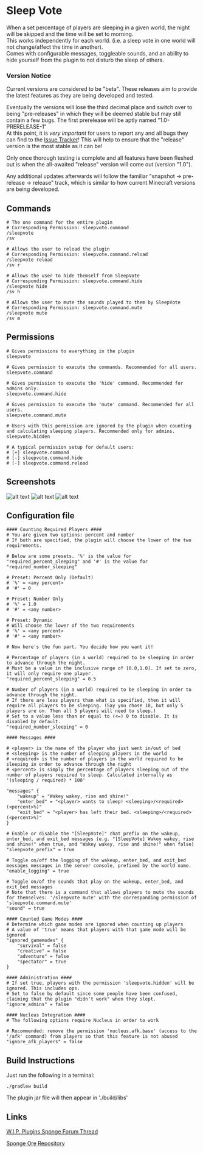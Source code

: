 # Sleep Vote
When a set percentage of players are sleeping in a given world, the night will be skipped and the time will be set to morning.  
This works independently for each world. (i.e. a sleep vote in one world will not change/affect the time in another).  
Comes with configurable messages, toggleable sounds, and an ability to hide yourself from the plugin to not disturb the sleep of others.

### Version Notice
Current versions are considered to be "beta". These releases aim to provide the latest features as they are being developed and tested.

Eventually the versions will lose the third decimal place and switch over to being "pre-releases" in which they will be deemed stable but may still contain a few bugs. The first prerelease will be aptly named "1.0-PRERELEASE-1"  
At this point, it is *very important* for users to report any and all bugs they can find to the [Issue Tracker](https://ore.spongepowered.org/Icohedron/Sleep-Vote/issues)! This will help to ensure that the "release" version is the most stable as it can be!

Only once thorough testing is complete and all features have been fleshed out is when the all-awaited "release" version will come out (version "1.0").

Any additional updates afterwards will follow the familiar "snapshot -> pre-release -> release" track, which is similar to how current Minecraft versions are being developed.

## Commands
```
# The one command for the entire plugin
# Corresponding Permission: sleepvote.command
/sleepvote
/sv

# Allows the user to reload the plugin
# Corresponding Permission: sleepvote.command.reload
/sleepvote reload
/sv r

# Allows the user to hide themself from SleepVote
# Corresponding Permission: sleepvote.command.hide
/sleepvote hide
/sv h

# Allows the user to mute the sounds played to them by SleepVote
# Corresponding Permission: sleepvote.command.mute
/sleepvote mute
/sv m
```

## Permissions
```
# Gives permissions to everything in the plugin
sleepvote

# Gives permission to execute the commands. Recommended for all users.
sleepvote.command

# Gives permission to execute the 'hide' command. Recommended for admins only.
sleepvote.command.hide

# Gives permission to execute the 'mute' command. Recommended for all users.
sleepvote.command.mute

# Users with this permission are ignored by the plugin when counting and calculating sleeping players. Recommended only for admins.
sleepvote.hidden

# A typical permission setup for default users:
# [+] sleepvote.command
# [-] sleepvote.command.hide
# [-] sleepvote.command.reload
```

## Screenshots
![alt text](http://i.imgur.com/sGm5ttn.png)
![alt text](http://i.imgur.com/rmTOGUc.png)
![alt text](http://i.imgur.com/ymdcy4p.png)

## Configuration file
```
#### Counting Required Players ####
# You are given two options: percent and number
# If both are specified, the plugin will choose the lower of the two requirements.

# Below are some presets. '%' is the value for "required_percent_sleeping" and '#' is the value for "required_number_sleeping"

# Preset: Percent Only (Default)
# '%' = <any percent>
# '#' = 0

# Preset: Number Only
# '%' = 1.0
# '#' = <any number>

# Preset: Dynamic
# Will choose the lower of the two requirements
# '%' = <any percent>
# '#' = <any number>

# Now here's the fun part. You decide how you want it!

# Percentage of players (in a world) required to be sleeping in order to advance through the night.
# Must be a value in the inclusive range of [0.0,1.0]. If set to zero, it will only require one player.
"required_percent_sleeping" = 0.5

# Number of players (in a world) required to be sleeping in order to advance through the night.
# If there are less players than what is specified, then it will require all players to be sleeping. (Say you chose 10, but only 5 players are on. Then all 5 players will need to sleep.)
# Set to a value less than or equal to (<=) 0 to disable. It is disabled by default.
"required_number_sleeping" = 0

#### Messages ####

# <player> is the name of the player who just went in/out of bed
# <sleeping> is the number of sleeping players in the world
# <required> is the number of players in the world required to be sleeping in order to advance through the night
# <percent> is simply the percentage of players sleeping out of the number of players required to sleep. Calculated internally as '(sleeping / required) * 100'

"messages" {
    "wakeup" = "Wakey wakey, rise and shine!"
    "enter_bed" = "<player> wants to sleep! <sleeping>/<required> (<percent>%)"
    "exit_bed" = "<player> has left their bed. <sleeping>/<required> (<percent>%)"
}

# Enable or disable the "[SleepVote]" chat prefix on the wakeup, enter_bed, and exit_bed messages (e.g. "[SleepVote] Wakey wakey, rise and shine!" when true, and "Wakey wakey, rise and shine!" when false)
"sleepvote_prefix" = true

# Toggle on/off the logging of the wakeup, enter_bed, and exit_bed messages messages in the server console, prefixed by the world name.
"enable_logging" = true

# Toggle on/of the sounds that play on the wakeup, enter_bed, and exit_bed messages
# Note that there is a command that allows players to mute the sounds for themselves: '/sleepvote mute' with the corresponding permission of 'sleepvote.command.mute'
"sound" = true

#### Counted Game Modes ####
# Determine which game modes are ignored when counting up players
# A value of 'true' means that players with that game mode will be ignored
"ignored_gamemodes" {
    "survival" = false
    "creative" = false
    "adventure" = false
    "spectator" = true
}

#### Administration ####
# If set true, players with the permission 'sleepvote.hidden' will be ignored. This includes ops.
# Set to false by default since some people have been confused, claiming that the plugin "didn't work" when they slept.
"ignore_admins" = false

#### Nucleus Integration ####
# The following options require Nucleus in order to work

# Recommended: remove the permission 'nucleus.afk.base' (access to the '/afk' command) from players so that this feature is not abused
"ignore_afk_players" = false
```

## Build Instructions
Just run the following in a terminal:
```
./gradlew build
```
The plugin jar file will then appear in './build/libs'

## Links
[W.I.P. Plugins Sponge Forum Thread](https://forums.spongepowered.org/t/sleep-vote-v0-4-0/18289)

[Sponge Ore Repository](https://ore.spongepowered.org/Icohedron/Sleep-Vote)
